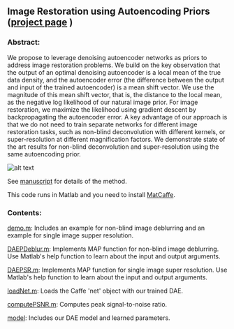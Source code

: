 ## Image Restoration using Autoencoding Priors ([project page](http://www.cgg.unibe.ch/publications/image-restoration-using-autoencoding-priors) )

### Abstract:
We propose to leverage denoising autoencoder networks as priors to address image restoration problems. We build on the key observation that the output of an optimal denoising autoencoder is a local mean of the true data density, and the autoencoder error (the difference between the output and input of the trained autoencoder) is a mean shift vector. We use the magnitude of this mean shift vector, that is, the distance to the local mean, as the negative log likelihood of our natural image prior. For image restoration, we maximize the likelihood using gradient descent by backpropagating the autoencoder error. A key advantage of our approach is that we do not need to train separate networks for different image restoration tasks, such as non-blind deconvolution with different kernels, or super-resolution at different magnification factors. We demonstrate state of the art results for non-blind deconvolution and super-resolution using the same autoencoding prior.


![alt text](http://www.cgg.unibe.ch//publications/image-restoration-using-autoencoding-priors/copy_of_dae.jpg)

See [manuscript](https://arxiv.org/abs/1703.09964) for details of the method.


This code runs in Matlab and you need to install [MatCaffe](http://caffe.berkeleyvision.org).
### Contents:

[demo.m](https://github.com/siavashBigdeli/DAEP/blob/master/demo.m): Includes an example for non-blind image deblurring and an example for single image supper resolution.

[DAEPDeblur.m](https://github.com/siavashBigdeli/DAEP/blob/master/DAEPDeblur.m): Implements MAP function for non-blind image deblurring. Use Matlab's help function to learn about the input and output arguments.

[DAEPSR.m](https://github.com/siavashBigdeli/DAEP/blob/master/DAEPSR.m): Implements MAP function for single image super resolution. Use Matlab's help function to learn about the input and output arguments.

[loadNet.m](https://github.com/siavashBigdeli/DAEP/blob/master/loadNet.m): Loads the Caffe 'net' object with our trained DAE.

[computePSNR.m](https://github.com/siavashBigdeli/DAEP/blob/master/computePSNR.m): Computes peak signal-to-noise ratio.

[model](https://github.com/siavashBigdeli/DAEP/tree/master/model): Includes our DAE model and learned parameters.

